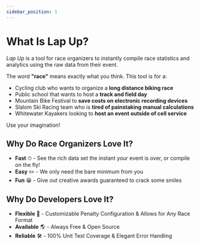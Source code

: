 ```yaml
---
sidebar_position: 1
---
```


# What Is Lap Up?

*Lap Up* is a tool for race organizers to instantly compile race statistics and analytics
using the raw data from their event. 

The word **"race"** means exactly what you think. This tool is for a:
* Cycling club who wants to organize a **long distance biking race**
* Public school that wants to host a **track and field day**
* Mountain Bike Festival to **save costs on electronic recording devices**
* Slalom Ski Racing team who is **tired of painstaking manual calculations**
* Whitewater Kayakers looking to **host an event outside of cell service**

Use your imagination!

## Why Do Race Organizers Love It?

* **Fast** ⏱ - See the rich data set the instant your event is over, or compile on the
  fly!
* **Easy** ✏️ - We only need the bare minimum from you
* **Fun** 😁 - Give out creative awards guaranteed to crack some smiles

## Why Do Developers Love It?

* **Flexible** 💪 - Customizable Penalty Configuration & Allows for Any Race Format
* **Available** 🌎 - Always Free & Open Source
* **Reliable** 🛠 - 100% Unit Test Coverage & Elegant Error Handling
